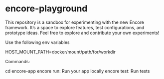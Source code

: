 # encore-playground
This repository is a sandbox for experimenting with the new Encore framework. It’s a space to explore features, test configurations, and prototype ideas. Feel free to explore and contribute your own experiments!


Use the following env variables

HOST_MOUNT_PATH=docker/mount/path/for/workdir


Commands:

cd encore-app
encore run: Run your app locally
encore test: Run tests